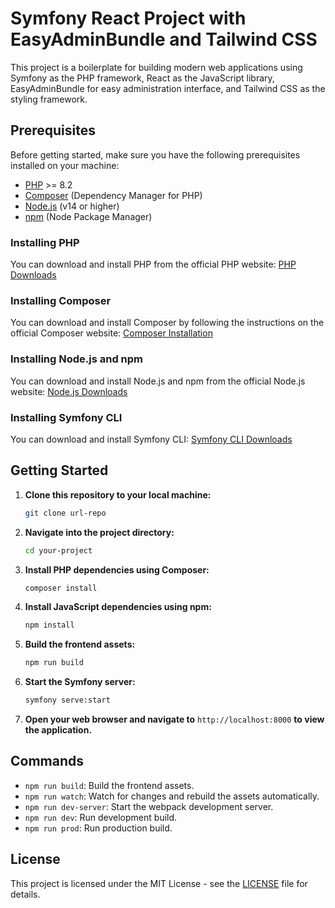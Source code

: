 # Symfony React Project with EasyAdminBundle and Tailwind CSS

This project is a boilerplate for building modern web applications using Symfony as the PHP framework, React as the JavaScript library, EasyAdminBundle for easy administration interface, and Tailwind CSS as the styling framework.

## Prerequisites

Before getting started, make sure you have the following prerequisites installed on your machine:

- [PHP](https://www.php.net/) >= 8.2
- [Composer](https://getcomposer.org/) (Dependency Manager for PHP)
- [Node.js](https://nodejs.org/) (v14 or higher)
- [npm](https://www.npmjs.com/) (Node Package Manager)

### Installing PHP

You can download and install PHP from the official PHP website: [PHP Downloads](https://www.php.net/downloads)

### Installing Composer

You can download and install Composer by following the instructions on the official Composer website: [Composer Installation](https://getcomposer.org/doc/00-intro.md)

### Installing Node.js and npm

You can download and install Node.js and npm from the official Node.js website: [Node.js Downloads](https://nodejs.org/en/download/)

### Installing Symfony CLI

You can download and install Symfony CLI: [Symfony CLI Downloads](https://symfony.com/download)

## Getting Started

1. **Clone this repository to your local machine:**

   ```bash
   git clone url-repo
   ```

2. **Navigate into the project directory:**

   ```bash
   cd your-project
   ```

3. **Install PHP dependencies using Composer:**

   ```bash
   composer install
   ```

4. **Install JavaScript dependencies using npm:**

   ```bash
   npm install
   ```

5. **Build the frontend assets:**

   ```bash
   npm run build
   ```

6. **Start the Symfony server:**

   ```bash
   symfony serve:start
   ```

7. **Open your web browser and navigate to** `http://localhost:8000` **to view the application.**

## Commands

- `npm run build`: Build the frontend assets.
- `npm run watch`: Watch for changes and rebuild the assets automatically.
- `npm run dev-server`: Start the webpack development server.
- `npm run dev`: Run development build.
- `npm run prod`: Run production build.

## License

This project is licensed under the MIT License - see the [LICENSE](LICENSE) file for details.
